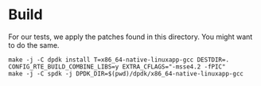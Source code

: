 # Build

For our tests, we apply the patches found in this directory. You might want to do the same.


```
make -j -C dpdk install T=x86_64-native-linuxapp-gcc DESTDIR=. CONFIG_RTE_BUILD_COMBINE_LIBS=y EXTRA_CFLAGS="-msse4.2 -fPIC"
make -j -C spdk -j DPDK_DIR=$(pwd)/dpdk/x86_64-native-linuxapp-gcc
```
